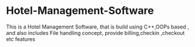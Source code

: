 # Hotel-Management-Software

This is a Hotel Management Software, that is build using C++,OOPs based , 
and also includes File handling concept,
provide billing,checkin ,checkout etc features
